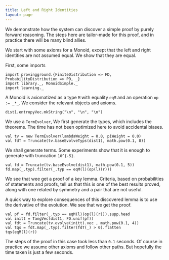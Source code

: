 ```yaml
---
title: Left and Right Identities
layout: page
---
```


We demonstrate how the system can discover a simple proof by purely forward reasoning. The steps here are tailor-made for this proof,
and in practice there will be many blind allies.

We start with some axioms for a Monoid, except that the left and right identities are not assumed equal. We show that they are equal.

First, some imports

```tut
import provingground.{FiniteDistribution => FD, ProbabilityDistribution => PD, _}
import library._, MonoidSimple._
import learning._
```

A Monoid is axiomatized as a type `M` with equality `eqM` and an operation `op := _*_`. We consider the relevant objects and axioms.

```tut
dist1.entropyVec.mkString("\n", "\n", "\n")
```

We use a `TermEvolver`, We first generate the types, which includes the theorems.
The time has not been optimized here to avoid accidental biases.
```tut
val tv = new TermEvolver(lambdaWeight = 0.0, piWeight = 0.0)
val fdT = Truncate(tv.baseEvolveTyps(dist1), math.pow(0.1, 8))
```

We shall generate terms. Some experiments show that it is enough to generate with truncation `10^{-5}`.
```tut
val fd = Truncate(tv.baseEvolve(dist1), math.pow(0.1, 5))
fd.map(_.typ).filter(_.typ == eqM(l)(op(l)(r)))
```
We see that wee get a proof of a key lemma. Criteria, based on probabilities of statements and proofs,
tell us that this is one of the best results proved, along with one related by symmetry and a pair that are not useful.

A quick way to explore consequences of this discovered lemma is to use the derivative of the evolution.
We see that we get the proof.
```tut
val pf = fd.filter(_.typ == eqM(l)(op(l)(r))).supp.head
val initt = TangVec(dist1, FD.unif(pf))
val fdt = Truncate(tv.evolve(initt).vec , math.pow(0.1, 4))
val tqs = fdt.map(_.typ).filter(fdT(_) > 0).flatten
tqs(eqM(l)(r))
```

The steps of the proof in this case took less than `0.1` seconds. Of course in practice we assume other axioms and follow other paths.
But hopefully the time taken is just a few seconds.
